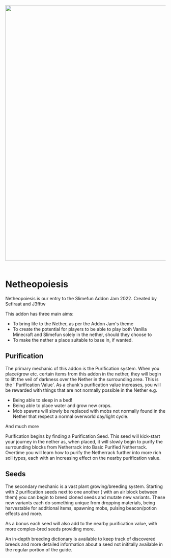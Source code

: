 <p align="center">
<img width="800" src="https://github.com/Sefiraat/Netheopoiesis/blob/master/images/logo/logo.svg"><br><br>
</p>

# Netheopoiesis

Netheopoiesis is our entry to the Slimefun Addon Jam 2022. Created by Sefiraat and J3fftw

This addon has three main aims:

- To bring life to the Nether, as per the Addon Jam's theme
- To create the potential for players to be able to play both Vanilla Minecraft and Slimefun solely in the nether,
  should they choose to
- To make the nether a place suitable to base in, if wanted.

## Purification

The primary mechanic of this addon is the Purification system. When you place/grow etc. certain items from this addon in
the nether, they will begin to lift the veil of darkness over the Nether in the surrounding area. This is the '
Purification Value'. As a chunk's purification value increases, you will be rewarded with things that are not normally
possible in the Nether e.g.

- Being able to sleep in a bed!
- Being able to place water and grow new crops.
- Mob spawns will slowly be replaced with mobs not normally found in the Nether that respect a normal overworld
  day/light cycle.

And much more

Purification begins by finding a Purification Seed. This seed will kick-start your journey in the nether as, when
placed, it will slowly begin to purify the surrounding blocks from Netherrack into Basic Purified Netherrack. Overtime
you will learn how to purify the Netherrack further into more rich soil types, each with an increasing effect on the
nearby purification value.

## Seeds

The secondary mechanic is a vast plant growing/breeding system. Starting with 2 purification seeds next to one another (
with an air block between them) you can begin to breed cloned seeds and mutate new variants. These new variants each do
something unique from dropping materials, being harvestable for additional items, spawning mobs, pulsing beacon/potion
effects and more.

As a bonus each seed will also add to the nearby purification value, with more complex-bred seeds providing more.

An in-depth breeding dictionary is available to keep track of discovered breeds and more detailed information about a
seed not inititally available in the regular portion of the guide.
